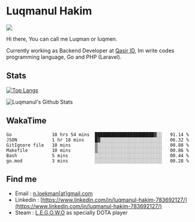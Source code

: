 
# Luqmanul Hakim

![](https://komarev.com/ghpvc/?username=luqman-v1)

Hi there, You can call me Luqman or luqmen.

Currently working as Backend Developer at [Qasir ID](https://qasir.id), Im write codes programming language, Go and PHP (Laravel).
## Stats

[![Top Langs](https://github-readme-stats.vercel.app/api/top-langs/?username=luqman-v1&layout=compact)](https://github.com/anuraghazra/github-readme-stats)

![Luqmanul's Github Stats](https://github-readme-stats.vercel.app/api?username=luqman-v1&show_icons=true)


## WakaTime 

<!--START_SECTION:waka-->

```text
Go               18 hrs 54 mins  ██████████████████████▓░░   91.14 %
JSON             1 hr 18 mins    █▓░░░░░░░░░░░░░░░░░░░░░░░   06.32 %
GitIgnore file   10 mins         ▒░░░░░░░░░░░░░░░░░░░░░░░░   00.88 %
Makefile         10 mins         ▒░░░░░░░░░░░░░░░░░░░░░░░░   00.86 %
Bash             5 mins          ░░░░░░░░░░░░░░░░░░░░░░░░░   00.44 %
go.mod           3 mins          ░░░░░░░░░░░░░░░░░░░░░░░░░   00.28 %
```

<!--END_SECTION:waka-->


## Find me 

- Email : [n.loekman[at]gmail.com](mailto:n.loekman@gmail.com)
- Linkedin : [https://www.linkedin.com/in/luqmanul-hakim-783692127/](https://www.linkedin.com/in/luqmanul-hakim-783692127/)
- Steam : [L.E.G.O.W.O](https://steamcommunity.com/id/fuukmans) as specially DOTA player


